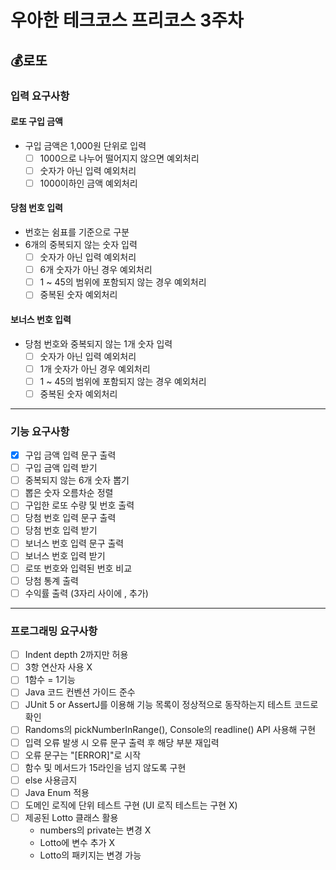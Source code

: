 # 우아한 테크코스 프리코스 3주차
## 💰로또
### 입력 요구사항
#### 로또 구입 금액
- 구입 금액은 1,000원 단위로 입력
    - [ ] 1000으로 나누어 떨어지지 않으면 예외처리
    - [ ] 숫자가 아닌 입력 예외처리
    - [ ] 1000이하인 금액 예외처리

#### 당첨 번호 입력
- 번호는 쉼표를 기준으로 구분
- 6개의 중복되지 않는 숫자 입력
    - [ ] 숫자가 아닌 입력 예외처리
    - [ ] 6개 숫자가 아닌 경우 예외처리
    - [ ] 1 ~ 45의 범위에 포함되지 않는 경우 예외처리
    - [ ] 중복된 숫자 예외처리

#### 보너스 번호 입력
- 당첨 번호와 중복되지 않는 1개 숫자 입력
    - [ ] 숫자가 아닌 입력 예외처리
    - [ ] 1개 숫자가 아닌 경우 예외처리
    - [ ] 1 ~ 45의 범위에 포함되지 않는 경우 예외처리
    - [ ] 중복된 숫자 예외처리
___  
### 기능 요구사항
- [x] 구입 금액 입력 문구 출력
- [ ] 구입 금액 입력 받기
- [ ] 중복되지 않는 6개 숫자 뽑기
- [ ] 뽑은 숫자 오름차순 정렬
- [ ] 구입한 로또 수량 및 번호 출력
- [ ] 당첨 번호 입력 문구 출력
- [ ] 당첨 번호 입력 받기
- [ ] 보너스 번호 입력 문구 출력
- [ ] 보너스 번호 입력 받기
- [ ] 로또 번호와 입력된 번호 비교
- [ ] 당첨 통계 출력
- [ ] 수익률 출력 (3자리 사이에 , 추가)
___  
### 프로그래밍 요구사항
- [ ] Indent depth 2까지만 허용
- [ ] 3항 연산자 사용 X
- [ ] 1함수 = 1기능
- [ ] Java 코드 컨벤션 가이드 준수
- [ ] JUnit 5 or AssertJ를 이용해 기능 목록이 정상적으로 동작하는지 테스트 코드로 확인
- [ ] Randoms의 pickNumberInRange(), Console의 readline() API 사용해 구현
- [ ] 입력 오류 발생 시 오류 문구 출력 후 해당 부분 재입력
- [ ] 오류 문구는 "[ERROR]"로 시작
- [ ] 함수 및 메서드가 15라인을 넘지 않도록 구현
- [ ] else 사용금지
- [ ] Java Enum 적용
- [ ] 도메인 로직에 단위 테스트 구현 (UI 로직 테스트는 구현 X)
- [ ] 제공된 Lotto 클래스 활용
    - numbers의 private는 변경 X
    - Lotto에 변수 추가 X
    - Lotto의 패키지는 변경 가능